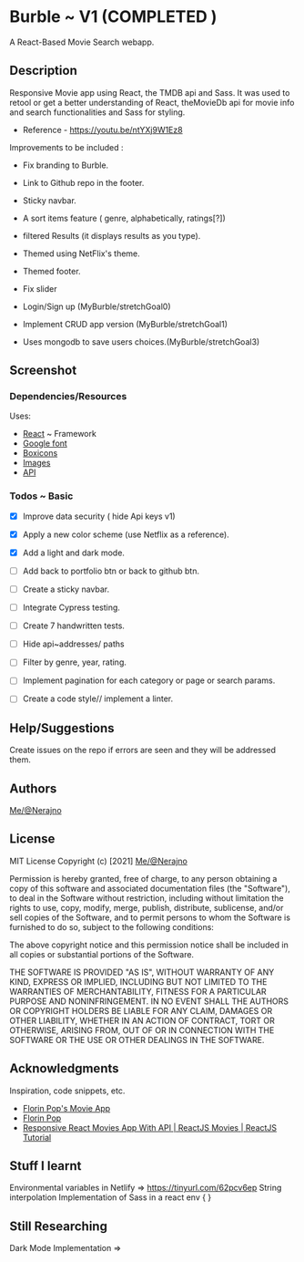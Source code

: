 # Burble ~ V1 (COMPLETED )
A React-Based Movie Search webapp. 


## Description
Responsive Movie app using React, the TMDB api and Sass. It was used to
retool or get a better understanding of React, theMovieDb api for movie info and search 
functionalities and Sass for styling. 

- Reference - https://youtu.be/ntYXj9W1Ez8


Improvements to be included :
- Fix branding to Burble. 
- Link to Github repo in the footer.
- Sticky navbar.
- A sort items feature ( genre, alphabetically, ratings[?])
- filtered Results (it displays results as you type).
- Themed using NetFlix's theme.
- Themed footer.
- Fix slider

- Login/Sign up (MyBurble/stretchGoal0)
- Implement CRUD app version (MyBurble/stretchGoal1)
- Uses mongodb to save users choices.(MyBurble/stretchGoal3)

## Screenshot


### Dependencies/Resources
Uses:
- [React](https://reactjs.org/) ~ Framework
- [Google font](https://fonts.google.com/)
- [Boxicons](https://boxicons.com/)
- [Images](https://unsplash.com/)
- [API](https://www.themoviedb.org/)

### Todos ~ Basic
- [x] Improve data security ( hide Api keys v1)
- [x] Apply a new color scheme (use Netflix as a reference).
- [x] Add a light and dark mode.
- [ ] Add back to portfolio btn or back to github btn.
- [ ] Create a sticky navbar.
- [ ] Integrate Cypress testing.
- [ ] Create 7  handwritten tests.
- [ ] Hide api~addresses/ paths
- [ ] Filter by genre, year, rating.
- [ ] Implement pagination for each category or page or search params. 
- [ ] Create a code style// implement a linter.

 
## Help/Suggestions
Create issues on the repo if errors are seen and they will be addressed them.

## Authors
[Me/@Nerajno](https://twitter.com/nerajno)  

## License
MIT License
Copyright (c) [2021] [Me/@Nerajno](https://twitter.com/nerajno)  

Permission is hereby granted, free of charge, to any person obtaining a copy
of this software and associated documentation files (the "Software"), to deal
in the Software without restriction, including without limitation the rights
to use, copy, modify, merge, publish, distribute, sublicense, and/or sell
copies of the Software, and to permit persons to whom the Software is
furnished to do so, subject to the following conditions:

The above copyright notice and this permission notice shall be included in all
copies or substantial portions of the Software.

THE SOFTWARE IS PROVIDED "AS IS", WITHOUT WARRANTY OF ANY KIND, EXPRESS OR
IMPLIED, INCLUDING BUT NOT LIMITED TO THE WARRANTIES OF MERCHANTABILITY,
FITNESS FOR A PARTICULAR PURPOSE AND NONINFRINGEMENT. IN NO EVENT SHALL THE
AUTHORS OR COPYRIGHT HOLDERS BE LIABLE FOR ANY CLAIM, DAMAGES OR OTHER
LIABILITY, WHETHER IN AN ACTION OF CONTRACT, TORT OR OTHERWISE, ARISING FROM,
OUT OF OR IN CONNECTION WITH THE SOFTWARE OR THE USE OR OTHER DEALINGS IN THE
SOFTWARE.

## Acknowledgments
Inspiration, code snippets, etc.
* [Florin Pop's Movie App](https://youtu.be/sZ0bZGfg_m4)
* [Florin Pop](https://twitter.com/florinpop1705)
* [Responsive React Movies App With API | ReactJS Movies | ReactJS Tutorial](https://youtu.be/ntYXj9W1Ez8)


## Stuff I learnt
Environmental variables in Netlify => https://tinyurl.com/62pcv6ep
String interpolation
Implementation of Sass in a react env {
}
<!-- - Implementation of Dark mode => { 
    https://codesandbox.io/s/admiring-shirley-kdewh?from-embed=&file=/src/components/ThemeSetter.js
https://javascript.plainenglish.io/the-best-way-to-add-dark-mode-to-your-react-sass-project-ce3ae3bd8616 
https://javascript.plainenglish.io/5-steps-to-implement-maintainable-and-scalable-sass-theming-in-complex-projects-76bb6da0a8e6
} -->

## Still Researching
Dark Mode Implementation => 
<!-- https://youtu.be/ys4YZr43BdY
https://gist.github.com/JL978
https://codesandbox.io/s/admiring-shirley-kdewh?from-embed=&file=/src/components/ThemeSetter.js
https://javascript.plainenglish.io/the-best-way-to-add-dark-mode-to-your-react-sass-project-ce3ae3bd8616 
https://javascript.plainenglish.io/5-steps-to-implement-maintainable-and-scalable-sass-theming-in-complex-projects-76bb6da0a8e6

Need to Review
https://darkmodejs.learn.uno/
https://www.npmjs.com/package/dark-mode-light-mode

-->
